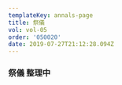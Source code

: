 ```yaml
---
templateKey: annals-page
title: 祭儀
vol: vol-05
order: '050020'
date: 2019-07-27T21:12:28.094Z
---
```

### 祭儀 整理中
